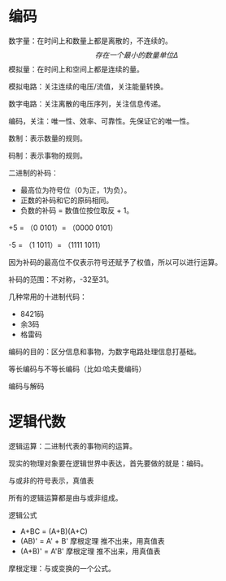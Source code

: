 # 编码

数字量：在时间上和数量上都是离散的，不连续的。
$$
存在一个最小的数量单位\Delta
$$
模拟量：在时间上和空间上都是连续的量。

模拟电路：关注连续的电压/流值，关注能量转换。

数字电路：关注离散的电压序列，关注信息传递。



编码，关注：唯一性、效率、可靠性。先保证它的唯一性。

数制：表示数量的规则。

码制：表示事物的规则。



二进制的补码：

- 最高位为符号位（0为正，1为负）。
- 正数的补码和它的原码相同。
- 负数的补码 = 数值位按位取反 + 1。

+5 = （0 0101）=  （0000 0101）

-5  =  （1 1011）=  （1111 1011）

因为补码的最高位不仅表示符号还赋予了权值，所以可以进行运算。

补码的范围：不对称，-32至31。 



几种常用的十进制代码：

- 8421码
- 余3码
- 格雷码



编码的目的：区分信息和事物，为数字电路处理信息打基础。

等长编码与不等长编码（比如:哈夫曼编码）

编码与解码



# 逻辑代数

逻辑运算：二进制代表的事物间的运算。

现实的物理对象要在逻辑世界中表达，首先要做的就是：编码。

与或非的符号表示，真值表

所有的逻辑运算都是由与或非组成。



逻辑公式

- A+BC = (A+B)(A+C)
- (AB)' = A' + B'        摩根定理        推不出来，用真值表
- (A+B)' = A'B'          摩根定理         推不出来，用真值表

摩根定理：与或变换的一个公式。